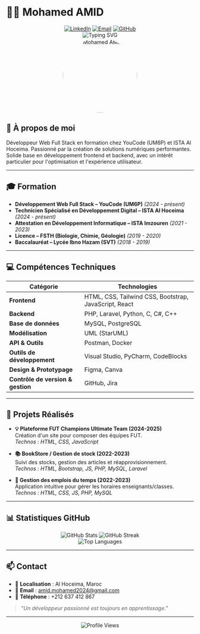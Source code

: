 # 👨‍💻 Mohamed AMID

<div align="center">
  <a href="https://linkedin.com/in/mohamed-amid-b15a8334a"><img src="https://img.shields.io/badge/LinkedIn-0077B5?style=for-the-badge&logo=linkedin&logoColor=white" alt="LinkedIn"/></a>
  <a href="mailto:amid.mohamed2024@gmail.com"><img src="https://img.shields.io/badge/Email-D14836?style=for-the-badge&logo=gmail&logoColor=white" alt="Email"/></a>
  <a href="https://github.com/Mohamedamid"><img src="https://img.shields.io/badge/GitHub-100000?style=for-the-badge&logo=github&logoColor=white" alt="GitHub"/></a>
</div>

<div align="center">
  <img src="https://readme-typing-svg.herokuapp.com?font=Montserrat&weight=600&size=22&duration=3000&pause=1000&color=00BFFF&center=true&vCenter=true&random=false&width=600&height=120&lines=Développeur+Web+Full+Stack;Créateur+de+solutions+numériques+innovantes;Passionné+par+le+développement+web+moderne" alt="Typing SVG" />
</div>

<div align="center">
  <img src="https://github.com/Mohamedamid/Mohamedamid/raw/main/assets/profile-image.png" alt="Mohamed AMID" width="200" height="200" style="border-radius: 50%;" />
</div>

## 🚀 À propos de moi
Développeur Web Full Stack en formation chez YouCode (UM6P) et ISTA Al Hoceima. Passionné par la création de solutions numériques performantes. Solide base en développement frontend et backend, avec un intérêt particulier pour l'optimisation et l'expérience utilisateur.

---

## 🎓 Formation
- **Développement Web Full Stack – YouCode (UM6P)** *(2024 - présent)*
- **Technicien Spécialisé en Développement Digital – ISTA Al Hoceima** *(2024 - présent)*
- **Attestation en Développement Informatique – ISTA Imzouren** *(2021 - 2023)*
- **Licence – FSTH (Biologie, Chimie, Géologie)** *(2019 - 2020)*
- **Baccalauréat – Lycée Ibno Hazam (SVT)** *(2018 - 2019)*

---

## 💻 Compétences Techniques
| Catégorie | Technologies |
|-----------|--------------|
| **Frontend** | HTML, CSS, Tailwind CSS, Bootstrap, JavaScript, React |
| **Backend** | PHP, Laravel, Python, C, C#, C++ |
| **Base de données** | MySQL, PostgreSQL |
| **Modélisation** | UML (StarUML) |
| **API & Outils** | Postman, Docker |
| **Outils de développement** | Visual Studio, PyCharm, CodeBlocks |
| **Design & Prototypage** | Figma, Canva |
| **Contrôle de version & gestion** | GitHub, Jira |

---

## 📂 Projets Réalisés
- **💡 Plateforme FUT Champions Ultimate Team (2024-2025)**  
  Création d'un site pour composer des équipes FUT.  
  *Technos : HTML, CSS, JavaScript*
  
- **📚 BookStore / Gestion de stock (2022-2023)**  
  Suivi des stocks, gestion des articles et réapprovisionnement.  
  *Technos : HTML, Bootstrap, JS, PHP, MySQL, Laravel*
  
- **📅 Gestion des emplois du temps (2022-2023)**  
  Application intuitive pour gérer les horaires enseignants/classes.  
  *Technos : HTML, CSS, JS, PHP, MySQL*

---

## 📊 Statistiques GitHub

<div align="center">
  <img src="https://github-readme-stats.vercel.app/api?username=Mohamedamid&show_icons=true&theme=tokyonight" alt="GitHub Stats" />
  <img src="https://github-readme-streak-stats.herokuapp.com/?user=Mohamedamid&theme=tokyonight" alt="GitHub Streak" />
</div>

<div align="center">
  <img src="https://github-readme-stats.vercel.app/api/top-langs/?username=Mohamedamid&layout=compact&theme=tokyonight" alt="Top Languages" />
</div>

---

## 📫 Contact
- 📍 **Localisation** : Al Hoceima, Maroc  
- 📧 **Email** : [amid.mohamed2024@gmail.com](mailto:amid.mohamed2024@gmail.com)  
- 📱 **Téléphone** : +212 637 412 867  

> *"Un développeur passionné est toujours en apprentissage."*

---

<div align="center">
  <img src="https://komarev.com/ghpvc/?username=Mohamedamid&color=blue&style=flat-square&label=Profile+Views" alt="Profile Views" />
</div>
